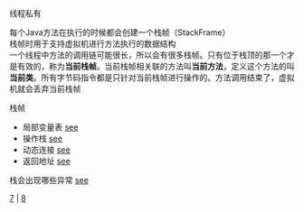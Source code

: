 线程私有

每个Java方法在执行的时候都会创建一个栈帧（StackFrame）  
栈帧时用于支持虚拟机进行方法执行的数据结构  
一个线程中方法的调用链可能很长，所以会有很多栈帧。只有位于栈顶的那一个才是有效的，称为**当前栈帧**。当前栈帧相关联的方法叫**当前方法**，定义这个方法的叫**当前类**。所有字节码指令都是只针对当前栈帧进行操作的。方法调用结束了，虚拟机就会丢弃当前栈帧    

栈帧  
- 局部变量表 [see](2/3.md)  
- 操作栈 [see](2/1.md)  
- 动态连接 [see](2/4.md)  
- 返回地址 [see](2/5.md)  

栈会出现哪些异常 [see](2/2.md)  

[7](../7.md) | [8](../8.md)  